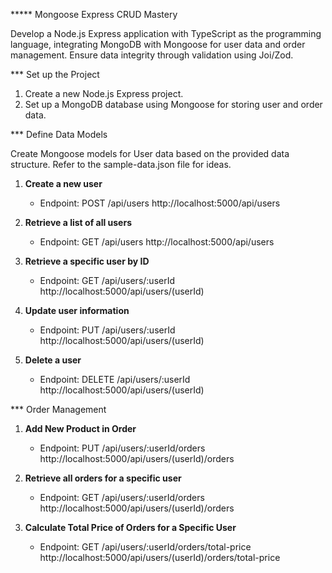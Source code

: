 
***** Mongoose Express CRUD Mastery


Develop a Node.js Express application with TypeScript as the programming language, integrating MongoDB with Mongoose for user data and order management. Ensure data integrity through validation using Joi/Zod.

*** Set up the Project

1. Create a new Node.js Express project.
2. Set up a MongoDB database using Mongoose for storing user and order data.

*** Define Data Models

Create Mongoose models for User data based on the provided data structure. Refer to the sample-data.json file for ideas.



1. **Create a new user**
    - Endpoint: POST /api/users
                 http://localhost:5000/api/users

2. **Retrieve a list of all users**
    - Endpoint: GET /api/users
                   http://localhost:5000/api/users

3. **Retrieve a specific user by ID**
    - Endpoint: GET /api/users/:userId
                   http://localhost:5000/api/users/(userId)


4. **Update user information**
    - Endpoint: PUT /api/users/:userId
                   http://localhost:5000/api/users/(userId)


5. **Delete a user**
    - Endpoint: DELETE /api/users/:userId
                  http://localhost:5000/api/users/(userId)


***  Order Management


1. **Add New Product in Order**
    - Endpoint: PUT /api/users/:userId/orders
                  http://localhost:5000/api/users/(userId)/orders


2. **Retrieve all orders for a specific user**
    - Endpoint: GET /api/users/:userId/orders
                   http://localhost:5000/api/users/(userId)/orders


3. **Calculate Total Price of Orders for a Specific User**
    - Endpoint: GET /api/users/:userId/orders/total-price
                   http://localhost:5000/api/users/(userId)/orders/total-price
